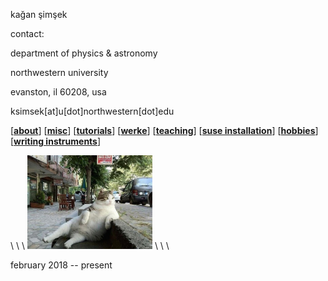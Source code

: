 kağan şimşek

contact:

department of physics & astronomy

northwestern university

evanston, il 60208, usa

ksimsek[at]u[dot]northwestern[dot]edu

\[[__about__](https://kagsimsek.github.io/about)\]
\[[__misc__](https://kagsimsek.github.io/misc)\]
\[[__tutorials__](https://kagsimsek.github.io/tutorials)\]
\[[__werke__](https://kagsimsek.github.io/werke)\]
\[[__teaching__](https://kagsimsek.github.io/teaching)\]
\[[__suse installation__](https://kagsimsek.github.io/SUSE_installation)\]
\[[__hobbies__](https://kagsimsek.github.io/hobbies)\]
\[[__writing instruments__](https://kagsimsek.github.io/writing_instruments)\]

\ 
\ 
\ 
<img src="./files/img/cat.jpeg" alt="cat" width="200"/>
\ 
\ 
\ 

february 2018 -- present
